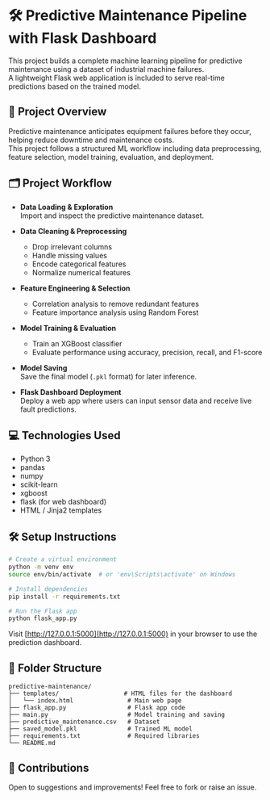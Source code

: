 # 🛠️ Predictive Maintenance Pipeline with Flask Dashboard

This project builds a complete machine learning pipeline for predictive maintenance using a dataset of industrial machine failures.  
A lightweight Flask web application is included to serve real-time predictions based on the trained model.

## 🚀 Project Overview

Predictive maintenance anticipates equipment failures before they occur, helping reduce downtime and maintenance costs.  
This project follows a structured ML workflow including data preprocessing, feature selection, model training, evaluation, and deployment.

## 🗂️ Project Workflow

- **Data Loading & Exploration**  
  Import and inspect the predictive maintenance dataset.

- **Data Cleaning & Preprocessing**  
  - Drop irrelevant columns  
  - Handle missing values  
  - Encode categorical features  
  - Normalize numerical features

- **Feature Engineering & Selection**  
  - Correlation analysis to remove redundant features  
  - Feature importance analysis using Random Forest

- **Model Training & Evaluation**  
  - Train an XGBoost classifier  
  - Evaluate performance using accuracy, precision, recall, and F1-score

- **Model Saving**  
  Save the final model (`.pkl` format) for later inference.

- **Flask Dashboard Deployment**  
  Deploy a web app where users can input sensor data and receive live fault predictions.

## 💻 Technologies Used

- Python 3
- pandas
- numpy
- scikit-learn
- xgboost
- flask (for web dashboard)
- HTML / Jinja2 templates

## 🛠️ Setup Instructions

```bash
# Create a virtual environment
python -m venv env
source env/bin/activate  # or 'env\Scripts\activate' on Windows

# Install dependencies
pip install -r requirements.txt

# Run the Flask app
python flask_app.py
```

Visit [http://127.0.0.1:5000](http://127.0.0.1:5000) in your browser to use the prediction dashboard.

## 📁 Folder Structure

```text
predictive-maintenance/
├── templates/                  # HTML files for the dashboard
│   └── index.html               # Main web page
├── flask_app.py                 # Flask app code
├── main.py                      # Model training and saving
├── predictive_maintenance.csv   # Dataset
├── saved_model.pkl              # Trained ML model
├── requirements.txt             # Required libraries
└── README.md
```

## 📣 Contributions

Open to suggestions and improvements! Feel free to fork or raise an issue.
